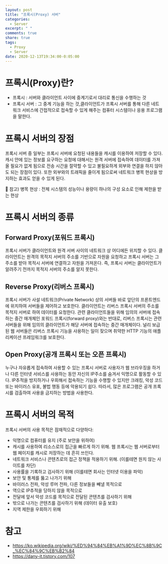 ```yaml
---
layout: post
title: "프록시(Proxy) 서버"
categories:
  - Server
excerpt: " "
comments: true
share: true
tags:
  - Proxy
  - Server
date: 2020-12-13T19:34:00-0:05:00
---
```


# 프록시(Proxy)란?

- 프록시 : 서버와 클라이언트 사이에 중계기로서 대리로 통신을 수행하는 것
- 프록시 서버 : 그 중계 기능을 하는 것,클라이언트가 프록시 서버를 통해 다른 네트워크 서비스에 간접적으로 접속할 수 있게 해주는 컴퓨터 시스템이나 응용 프로그램을 말한다.

# 프록시 서버의 장점

프록시 서버 중 일부는 프록시 서버에 요청된 내용들을 캐시를 이용하여 저장할 수 있다. 캐시 안에 있는 정보를 요구하는 요청에 대해서는 원격 서버에 접속하여 데이터를 가져올 필요가 없게 됨으로 전송 시간을 절약할 수 있고 불필요하게 외부와 연결을 하지 않아도 되는 장점이 있다. 또한 외부와의 트래픽을 줄이게 됨으로써 네트워크 병목 현상을 방지하는 효과도 얻을 수 있게 된다.<br>

📎 참고) 병목 현상 : 전체 시스템의 성능이나 용량이 하나의 구성 요소로 인해 제한을 받는 현상

# 프록시 서버의 종류

## Forward Proxy(포워드 프록시)

프록시 서버가 클라이언트와 원격 서버 사이의 네트워크 상 어디에든 위치할 수 있다. 클라이언트는 원격의 목적지 서버의 주소를 기반으로 자원을 요청하고 프록시 서버는 그 주소를 받아 목적시 서버에 연결하고 자원을 가져온다. 즉, 프록시 서버는 클라이언트가 알려주기 전까지 목적지 서버의 주소를 알지 못한다.

## Reverse Proxy(리버스 프록시)

프록시 서버가 사설 네트워크(Private Network) 상의 서버들 바로 앞단의 프론트엔드에 위치하여 서버들을 제어하고 보호한다. 클라이언트는 리버스 프록시 서버의 주소를 목적지 서버로 하여 데이터를 요청한다. 관련 클라이언트들을 위해 임의의 서버에 접속하는 중간 매개체인 포워드 프록시(forward proxy)와는 반대로, 리버스 프록시는 관련 서버들을 위해 임의의 클라이언트가 해당 서버에 접속하는 중간 매개체이다. 널리 보급된 웹 서버들은 리버스 프록시 기능을 사용하는 일이 잦으며 취약한 HTTP 기능의 애플리케이션 프레임워크를 보호한다.

## Open Proxy(공개 프록시 또는 오픈 프록시)

누구나 자유롭게 접속하여 사용할 수 있는 프록시 서버로 사용자가 웹 브라우징을 하거나 다른 인터넷 서비스를 사용하는 동안 자신의 IP주소를 숨겨서 익명으로 활동할 수 있다. IP추적을 방지하거나 우회해서 접속하는 기능을 수행할 수 있지만 크래킹, 악성 코드 또는 바이러스 유포, 불법 행동 등에 악용되기 쉽다. 따라서, 많은 프로그램은 공개 프록시를 검출하여 사용을 금지하는 방법을 사용한다.

# 프록시 서버의 목적

프록시 서버의 사용 목적은 잠재적으로 다양하다:

- 익명으로 컴퓨터를 유지 (주로 보안을 위하여)
- 캐시를 사용하여 리소스로의 접근을 빠르게 하기 위해. 웹 프록시는 웹 서버로부터 웹 페이지를 캐시로 저장하는 데 흔히 쓰인다.
- 네트워크 서비스나 콘텐츠로의 접근 정책을 적용하기 위해. (이를테면 원치 않는 사이트를 차단)
- 사용률을 기록하고 검사하기 위해 (이를테면 회사는 인터넷 이용을 파악)
- 보안 및 통제를 뚫고 나가기 위해
- 바이러스 전파, 악성 루머 전파, 다른 정보들을 빼낼 목적으로
- 역으로 IP추적을 당하지 않을 목적으로
- 전달에 앞서 악성 코드를 목적으로 전달된 콘텐츠를 검사하기 위해
- 밖으로 나가는 콘텐츠를 검사하기 위해 (데이터 유출 보호)
- 지역 제한을 우회하기 위해

# 참고

- <https://ko.wikipedia.org/wiki/%ED%94%84%EB%A1%9D%EC%8B%9C_%EC%84%9C%EB%B2%84>
- <https://dany-it.tistory.com/107>

